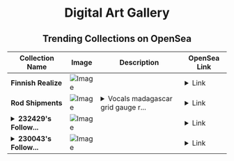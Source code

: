 <div align="center">

# Digital Art Gallery

## Trending Collections on OpenSea

| Collection Name                       | Image                                                                                     | Description                       | OpenSea Link                                                                                          |
|---------------------------------------|-------------------------------------------------------------------------------------------|-----------------------------------|--------------------------------------------------------------------------------------------------------|
| **Finnish Realize** | ![Image](https://i.seadn.io/s/raw/files/e54ce09caf93eb197caa067c391b2ab6.jpg?w=500&auto=format?w=200&auto=format) |  | <details><summary>Link</summary>[Finnish Realize](https://opensea.io/collection/finnish-realize)</details> |
| **Rod Shipments** | ![Image](https://i.seadn.io/s/raw/files/06c8b625fe28cd12cee92e80e0566d42.jpg?w=500&auto=format?w=200&auto=format) | <details><summary>Vocals madagascar grid gauge r...</summary>Vocals madagascar grid gauge reflect</details> | <details><summary>Link</summary>[Rod Shipments](https://opensea.io/collection/rod-shipments)</details> |
| **<details><summary>232429's Follow...</summary>232429's Follower</details>** | ![Image](https://i.seadn.io/s/raw/files/19f9f090920392cc3650cbdf4361755b.png?w=500&auto=format?w=200&auto=format) |  | <details><summary>Link</summary>[232429's Follower](https://opensea.io/collection/232429-s-follower)</details> |
| **<details><summary>230043's Follow...</summary>230043's Follower</details>** | ![Image](https://i.seadn.io/s/raw/files/19f9f090920392cc3650cbdf4361755b.png?w=500&auto=format?w=200&auto=format) |  | <details><summary>Link</summary>[230043's Follower](https://opensea.io/collection/230043-s-follower)</details> |

</div>